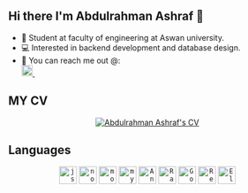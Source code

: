 ## Hi there I'm Abdulrahman Ashraf 👋
-  📖 Student at faculty of engineering at Aswan university.
-  💻 Interested in backend development and database design.
-  💬 You can reach me out @: <br/>
<a href="https://www.linkedin.com/in/abdulrahman-ashraf-571534160/"> <img width="20px" src="https://img.icons8.com/external-justicon-flat-justicon/2x/external-linkedin-social-media-justicon-flat-justicon.png"/> </a> &nbsp; &nbsp;

## MY CV
<div align="center">
  <a href="https://docs.google.com/document/d/1JEVjNOEoFBt3tMahbGj03t5HmlU-H1t80vPPEBE9ZEI/edit?usp=sharing">
    <img src="https://i.imgur.com/E1TBmki.png" alt="Abdulrahman Ashraf's CV">
  </a>
</div>

## Languages
<p align="center">
  <code><img height="32" width="32" alt="js" src="https://i.imgur.com/R0BfmBL.png"></code>
  <code><img height="32" width="32" alt="nodejs" src="https://avatars.githubusercontent.com/u/9950313?s=200&v=4" /></code>
  <code><img height="32" width="32" alt="mongoDB" src="https://i.imgur.com/uemLvhs.png"></code>
  <code><img height="32" width="32" alt="mySQL" src="https://i.imgur.com/2bScz0p.png"></code>
  <code><img height="32" width="32" alt="Angular" src="https://i.imgur.com/4bLMILe.jpeg"></code>
  <code><img height="32" width="32" alt="Rails" src="https://avatars.githubusercontent.com/u/4223"></code>
  <code><img height="32" width="32" alt="Go" src="https://i.imgur.com/1jt4iPR.png"></code>
  <code><img height="32" width="32" alt="Redis" src="https://avatars.githubusercontent.com/u/1529926?s=200&v=4"></code>
  <code><img height="32" width="32" alt="ElasticSearch" src="https://avatars.githubusercontent.com/u/6764390?s=200&v=4"></code>
</p>
